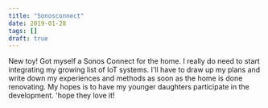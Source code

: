 ```yaml
---
title: "Sonosconnect"
date: 2019-01-28
tags: []
draft: true
---
```


New toy! Got myself a Sonos Connect for the home. I really do need to start integrating my growing list of IoT systems. I'll have to draw up my plans and write down my experiences and methods as soon as the home is done renovating. My hopes is to have my younger daughters participate in the development. 'hope they love it!
